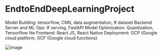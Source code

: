 # EndtoEndDeepLearningProject
 Model Building: tensorflow, CNN, data augmentation, tf dataset Backend Server and ML Ops: tf serving, FastAPI Model Optimization: Quantization, Tensorflow lite Frontend: React JS, React Native Deployment: GCP (Google cloud platform, GCF (Google cloud functions)

![image](https://github.com/ZeynepRuveyda/EndtoEndDeepLearningProject_PotatoDisease/assets/72027409/8005eb61-5d36-4bb3-93e7-0f68ca1238c2)
